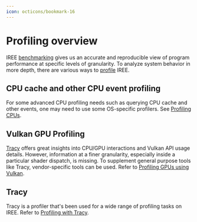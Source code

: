 ```yaml
---
icon: octicons/bookmark-16
---
```


# Profiling overview

IREE [benchmarking](./benchmarking.md) gives us an accurate and reproducible
view of program performance at specific levels of granularity. To analyze system
behavior in more depth, there are various ways to
[profile](https://en.wikipedia.org/wiki/Profiling_(computer_programming)) IREE.

## CPU cache and other CPU event profiling

For some advanced CPU profiling needs such as querying CPU cache and other
events, one may need to use some OS-specific profilers. See
[Profiling CPUs](./profiling-cpu-events.md).

## Vulkan GPU Profiling

[Tracy](./profiling-with-tracy.md) offers great insights into CPU/GPU
interactions and Vulkan API usage details. However, information at a finer
granularity, especially inside a particular shader dispatch, is missing. To
supplement general purpose tools like Tracy, vendor-specific tools can be used.
Refer to [Profiling GPUs using Vulkan](./profiling-gpu-vulkan.md).

## Tracy

Tracy is a profiler that's been used for a wide range of profiling tasks on
IREE. Refer to [Profiling with Tracy](./profiling-with-tracy.md).
